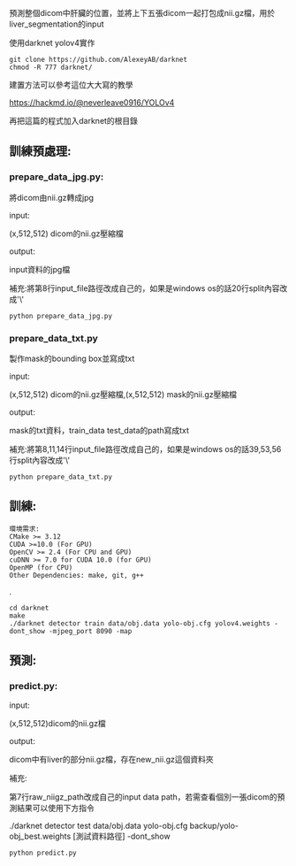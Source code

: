 預測整個dicom中肝臟的位置，並將上下五張dicom一起打包成nii.gz檔，用於liver_segmentation的input

使用darknet yolov4實作

    git clone https://github.com/AlexeyAB/darknet
    chmod -R 777 darknet/
    
建置方法可以參考這位大大寫的教學

https://hackmd.io/@neverleave0916/YOLOv4

再把這篇的程式加入darknet的根目錄

## 訓練預處理:
### prepare_data_jpg.py:

將dicom由nii.gz轉成jpg

input:

(x,512,512) dicom的nii.gz壓縮檔

output:
    
input資料的jpg檔

補充:將第8行input_file路徑改成自己的，如果是windows os的話20行split內容改成'\\'

    python prepare_data_jpg.py 

### prepare_data_txt.py
    
製作mask的bounding box並寫成txt

input:
    
(x,512,512) dicom的nii.gz壓縮檔,(x,512,512) mask的nii.gz壓縮檔

output:

mask的txt資料，train_data test_data的path寫成txt

補充:將第8,11,14行input_file路徑改成自己的，如果是windows os的話39,53,56行split內容改成'\\'

    python prepare_data_txt.py 

## 訓練:

    環境需求:
    CMake >= 3.12
    CUDA >=10.0 (For GPU)
    OpenCV >= 2.4 (For CPU and GPU)
    cuDNN >= 7.0 for CUDA 10.0 (for GPU)
    OpenMP (for CPU)
    Other Dependencies: make, git, g++
    
.

    cd darknet
    make
    ./darknet detector train data/obj.data yolo-obj.cfg yolov4.weights -dont_show -mjpeg_port 8090 -map

## 預測:

### predict.py:

input:

(x,512,512)dicom的nii.gz檔

output:

dicom中有liver的部分nii.gz檔，存在new_nii.gz這個資料夾

補充:

第7行raw_niigz_path改成自己的input data path，若需查看個別一張dicom的預測結果可以使用下方指令

./darknet detector test data/obj.data yolo-obj.cfg backup/yolo-obj_best.weights [測試資料路徑] -dont_show

    python predict.py

